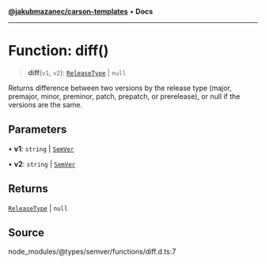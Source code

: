 [**@jakubmazanec/carson-templates**](../../../README.md) • **Docs**

---

# Function: diff()

> **diff**(`v1`, `v2`): [`ReleaseType`](../type-aliases/ReleaseType.md) \| `null`

Returns difference between two versions by the release type (major, premajor, minor, preminor,
patch, prepatch, or prerelease), or null if the versions are the same.

## Parameters

• **v1**: `string` \| [`SemVer`](../classes/SemVer.md)

• **v2**: `string` \| [`SemVer`](../classes/SemVer.md)

## Returns

[`ReleaseType`](../type-aliases/ReleaseType.md) \| `null`

## Source

node_modules/@types/semver/functions/diff.d.ts:7
